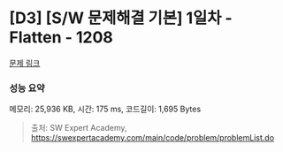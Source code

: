 # [D3] [S/W 문제해결 기본] 1일차 - Flatten - 1208 

[문제 링크](https://swexpertacademy.com/main/code/problem/problemDetail.do?contestProbId=AV139KOaABgCFAYh) 

### 성능 요약

메모리: 25,936 KB, 시간: 175 ms, 코드길이: 1,695 Bytes



> 출처: SW Expert Academy, https://swexpertacademy.com/main/code/problem/problemList.do